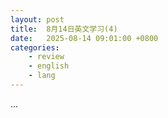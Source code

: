 ```yaml
---
layout: post
title:  8月14日英文学习(4)
date:   2025-08-14 09:01:00 +0800
categories: 
    - review
    - english
    - lang
---
```


...